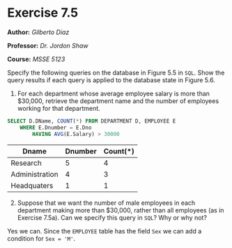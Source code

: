 # Exercise 7.5

**Author:** *Gilberto Diaz*

**Professor:** *Dr. Jordon Shaw*

**Course:** *MSSE 5123*

Specify the following queries on the database in Figure 5.5 in `SQL`. Show the query results if each query is applied to the database state in Figure 5.6.

1. For each department whose average employee salary is more than $30,000, retrieve the department name and the number of employees working for that department.

```sql
SELECT D.DName, COUNT(*) FROM DEPARTMENT D, EMPLOYEE E
    WHERE E.Dnumber = E.Dno
        HAVING AVG(E.Salary) > 30000
```

Dname|Dnumber|Count(*)
----|----|----
Research|5|4
Administration|4|3
Headquaters|1|1

2. Suppose that we want the number of male employees in each department making more than $30,000, rather than all employees (as in Exercise 7.5a). Can we specify this query in `SQL`? Why or why not?

Yes we can. Since the `EMPLOYEE` table has the field `Sex` we can add a condition for `Sex = 'M'`.
